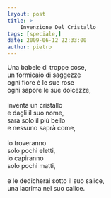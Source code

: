 ```yaml
---
layout: post
title: >
    Invenzione Del Cristallo
tags: [speciale,]
date: 2009-06-12 22:33:00
author: pietro
---
```

Una babele di troppe cose,<br/>un formicaio di saggezze<br/>ogni fiore è le sue rose<br/>ogni sapore le sue dolcezze,<br/><br/>inventa un cristallo<br/>e dagli il suo nome,<br/>sarà solo il più bello<br/>e nessuno saprà come,<br/><br/>lo troveranno<br/>solo pochi eletti,<br/>lo capiranno<br/>solo pochi matti,<br/><br/>e le dedicherai sotto il suo salice,<br/>una lacrima nel suo calice.
